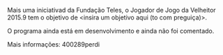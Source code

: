 Mais uma iniciativad da Fundação Teles, o Jogador de Jogo da Velheitor 2015.9 tem o objetivo de <insira um objetivo aqui (to com preguiça)>.


O programa ainda está em desenvolvimento e ainda não foi comentado.


Mais informações: 400289perdi
